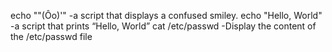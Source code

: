 echo "\"(Ôo)'" -a script that displays a confused smiley.
echo "Hello, World" -a script that prints “Hello, World”
cat /etc/passwd -Display the content of the /etc/passwd file

